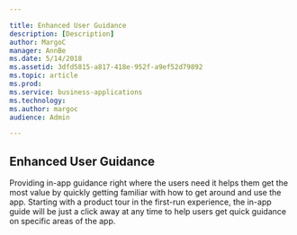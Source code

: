 ```yaml
---

title: Enhanced User Guidance
description: [Description]
author: MargoC
manager: AnnBe
ms.date: 5/14/2018
ms.assetid: 3dfd5815-a817-418e-952f-a9ef52d79892
ms.topic: article
ms.prod: 
ms.service: business-applications
ms.technology: 
ms.author: margoc
audience: Admin

---
```

Enhanced User Guidance
----------------------



Providing in-app guidance right where the users need it helps them get the most
value by quickly getting familiar with how to get around and use the app.
Starting with a product tour in the first-run experience, the in-app guide will
be just a click away at any time to help users get quick guidance on specific
areas of the app.
